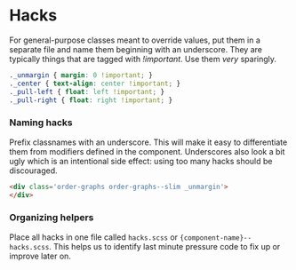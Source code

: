 Hacks
==========

For general-purpose classes meant to override values, put them in a separate file and name them beginning with an underscore. They are typically things that are tagged with *!important*. Use them *very* sparingly.

```css
._unmargin { margin: 0 !important; }
._center { text-align: center !important; }
._pull-left { float: left !important; }
._pull-right { float: right !important; }
```

### Naming hacks
Prefix classnames with an underscore. This will make it easy to differentiate them from modifiers defined in the component. Underscores also look a bit ugly which is an intentional side effect: using too many hacks should be discouraged.

  ```html
  <div class='order-graphs order-graphs--slim _unmargin'>
  </div>
  ```

### Organizing helpers
Place all hacks in one file called `hacks.scss` or `{component-name}--hacks.scss`. This helps us to identify last minute pressure code to fix up or improve later on.
